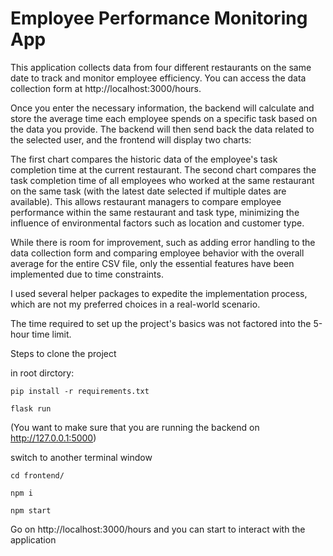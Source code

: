 # Employee Performance Monitoring App
This application collects data from four different restaurants on the same date to track and monitor employee efficiency. You can access the data collection form at http://localhost:3000/hours.

Once you enter the necessary information, the backend will calculate and store the average time each employee spends on a specific task based on the data you provide. The backend will then send back the data related to the selected user, and the frontend will display two charts:

The first chart compares the historic data of the employee's task completion time at the current restaurant.
The second chart compares the task completion time of all employees who worked at the same restaurant on the same task (with the latest date selected if multiple dates are available).
This allows restaurant managers to compare employee performance within the same restaurant and task type, minimizing the influence of environmental factors such as location and customer type.

While there is room for improvement, such as adding error handling to the data collection form and comparing employee behavior with the overall average for the entire CSV file, only the essential features have been implemented due to time constraints.

I used several helper packages to expedite the implementation process, which are not my preferred choices in a real-world scenario. 

The time required to set up the project's basics was not factored into the 5-hour time limit.

Steps to clone the project

in root dirctory:

```pip install -r requirements.txt```

```flask run```

(You want to make sure that you are running the backend on http://127.0.0.1:5000)

switch to another terminal window

```cd frontend/```

```npm i```

```npm start```

Go on http://localhost:3000/hours and you can start to interact with the application
